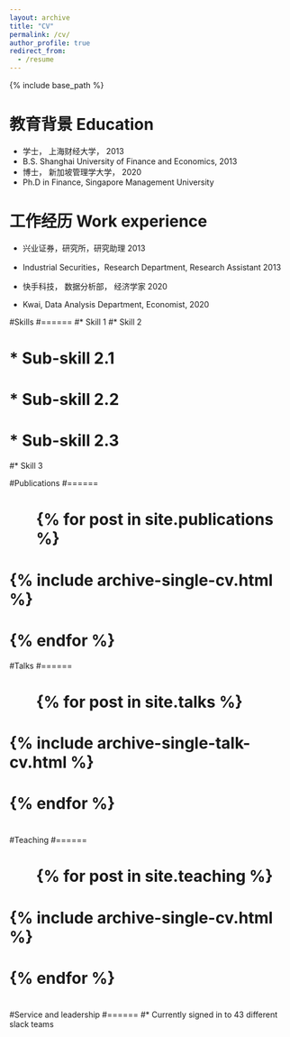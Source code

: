 ```yaml
---
layout: archive
title: "CV"
permalink: /cv/
author_profile: true
redirect_from:
  - /resume
---
```


{% include base_path %}

教育背景 Education
======
* 学士， 上海财经大学， 2013
* B.S. Shanghai University of Finance and Economics, 2013
* 博士， 新加坡管理学大学， 2020
* Ph.D in Finance, Singapore Management University

工作经历 Work experience
======
* 兴业证券，研究所，研究助理 2013
* Industrial Securities，Research Department, Research Assistant 2013

* 快手科技， 数据分析部， 经济学家 2020
* Kwai, Data Analysis Department, Economist, 2020

#Skills
#======
#* Skill 1
#* Skill 2
#  * Sub-skill 2.1
#  * Sub-skill 2.2
#  * Sub-skill 2.3
#* Skill 3

#Publications
#======
#  <ul>{% for post in site.publications %}
#    {% include archive-single-cv.html %}
#  {% endfor %}</ul>
  
#Talks
#======
#  <ul>{% for post in site.talks %}
#    {% include archive-single-talk-cv.html %}
#  {% endfor %}</ul>
#  
#Teaching
#======
#  <ul>{% for post in site.teaching %}
#    {% include archive-single-cv.html %}
#  {% endfor %}</ul>
#  
#Service and leadership
#======
#* Currently signed in to 43 different slack teams

